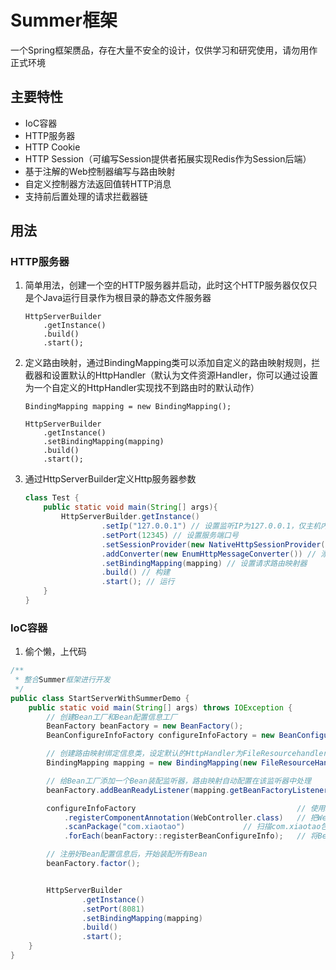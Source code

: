 # Summer框架
一个Spring框架赝品，存在大量不安全的设计，仅供学习和研究使用，请勿用作正式环境

## 主要特性
- IoC容器
- HTTP服务器
- HTTP Cookie
- HTTP Session（可编写Session提供者拓展实现Redis作为Session后端）
- 基于注解的Web控制器编写与路由映射
- 自定义控制器方法返回值转HTTP消息
- 支持前后置处理的请求拦截器链

## 用法
### HTTP服务器
1. 简单用法，创建一个空的HTTP服务器并启动，此时这个HTTP服务器仅仅只是个Java运行目录作为根目录的静态文件服务器
    ```
    HttpServerBuilder
        .getInstance()
        .build()
        .start();
    ```
2. 定义路由映射，通过BindingMapping类可以添加自定义的路由映射规则，拦截器和设置默认的HttpHandler（默认为文件资源Handler，你可以通过设置为一个自定义的HttpHandler实现找不到路由时的默认动作）
    ```
    BindingMapping mapping = new BindingMapping();
    
    HttpServerBuilder
        .getInstance()
        .setBindingMapping(mapping)
        .build()
        .start();
    ```
3. 通过HttpServerBuilder定义Http服务器参数
   ```java
   class Test {
       public static void main(String[] args){
           HttpServerBuilder.getInstance()
                    .setIp("127.0.0.1") // 设置监听IP为127.0.0.1，仅主机内部访问，外部访问使用0.0.0.0或多网卡情况下指定网卡IP
                    .setPort(12345) // 设置服务端口号
                    .setSessionProvider(new NativeHttpSessionProvider()) // 设置Session提供者
                    .addConverter(new EnumHttpMessageConverter()) // 添加控制器方法返回值的HTTP消息转换器 
                    .setBindingMapping(mapping) // 设置请求路由映射器
                    .build() // 构建
                    .start(); // 运行
       }
   }
   ```
### IoC容器
1. 偷个懒，上代码
```java
/**
 * 整合Summer框架进行开发
 */
public class StartServerWithSummerDemo {
    public static void main(String[] args) throws IOException {
        // 创建Bean工厂和Bean配置信息工厂
        BeanFactory beanFactory = new BeanFactory();
        BeanConfigureInfoFactory configureInfoFactory = new BeanConfigureInfoFactory();

        // 创建路由映射绑定信息类，设定默认的HttpHandler为FileResourcehandler
        BindingMapping mapping = new BindingMapping(new FileResourceHandler("D:\\"));

        // 给Bean工厂添加一个Bean装配监听器，路由映射自动配置在该监听器中处理
        beanFactory.addBeanReadyListener(mapping.getBeanFactoryListenerRegister());

        configureInfoFactory                                    // 使用Bean配置工厂
            .registerComponentAnnotation(WebController.class)   // 把WebController注解注册为组件标记
            .scanPackage("com.xiaotao")             // 扫描com.xiaotao包，通过注解得到该包下的Bean配置信息
            .forEach(beanFactory::registerBeanConfigureInfo);   // 将Bean配置信息注册到Bean工厂

        // 注册好Bean配置信息后，开始装配所有Bean
        beanFactory.factor();


        HttpServerBuilder
                .getInstance()
                .setPort(8081)
                .setBindingMapping(mapping)
                .build()
                .start();
    }
}

```
